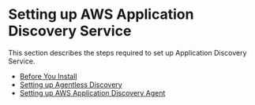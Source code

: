 # Setting up AWS Application Discovery Service<a name="getting-set-up"></a>

This section describes the steps required to set up Application Discovery Service\. 


+ [Before You Install](before_you_install.md)
+ [Setting up Agentless Discovery](setting-up-agentless.md)
+ [Setting up AWS Application Discovery Agent](setting-up-agents.md)